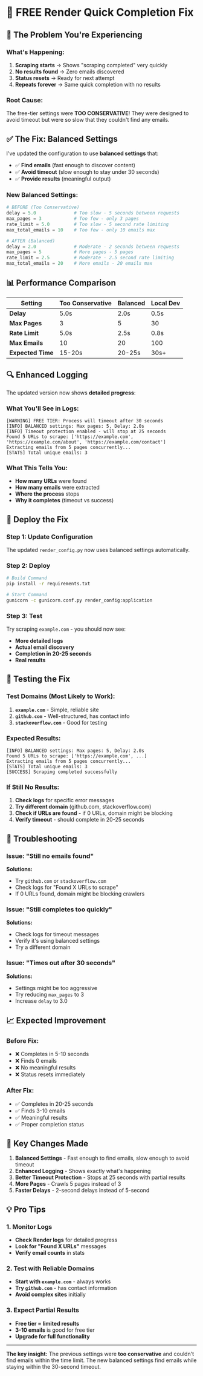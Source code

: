 # 🔧 FREE Render Quick Completion Fix

## 🚨 **The Problem You're Experiencing**

### **What's Happening:**
1. **Scraping starts** → Shows "scraping completed" very quickly
2. **No results found** → Zero emails discovered
3. **Status resets** → Ready for next attempt
4. **Repeats forever** → Same quick completion with no results

### **Root Cause:**
The free-tier settings were **TOO CONSERVATIVE**! They were designed to avoid timeout but were so slow that they couldn't find any emails.

## ✅ **The Fix: Balanced Settings**

I've updated the configuration to use **balanced settings** that:
- ✅ **Find emails** (fast enough to discover content)
- ✅ **Avoid timeout** (slow enough to stay under 30 seconds)
- ✅ **Provide results** (meaningful output)

### **New Balanced Settings:**
```python
# BEFORE (Too Conservative)
delay = 5.0              # Too slow - 5 seconds between requests
max_pages = 3            # Too few - only 3 pages
rate_limit = 5.0         # Too slow - 5 second rate limiting
max_total_emails = 10    # Too few - only 10 emails max

# AFTER (Balanced)
delay = 2.0              # Moderate - 2 seconds between requests  
max_pages = 5            # More pages - 5 pages
rate_limit = 2.5         # Moderate - 2.5 second rate limiting
max_total_emails = 20    # More emails - 20 emails max
```

## 📊 **Performance Comparison**

| Setting | Too Conservative | Balanced | Local Dev |
|---------|------------------|----------|-----------|
| **Delay** | 5.0s | 2.0s | 0.5s |
| **Max Pages** | 3 | 5 | 30 |
| **Rate Limit** | 5.0s | 2.5s | 0.8s |
| **Max Emails** | 10 | 20 | 100 |
| **Expected Time** | 15-20s | 20-25s | 30s+ |

## 🔍 **Enhanced Logging**

The updated version now shows **detailed progress**:

### **What You'll See in Logs:**
```
[WARNING] FREE TIER: Process will timeout after 30 seconds
[INFO] BALANCED settings: Max pages: 5, Delay: 2.0s
[INFO] Timeout protection enabled - will stop at 25 seconds
Found 5 URLs to scrape: ['https://example.com', 'https://example.com/about', 'https://example.com/contact']
Extracting emails from 5 pages concurrently...
[STATS] Total unique emails: 3
```

### **What This Tells You:**
- **How many URLs** were found
- **How many emails** were extracted
- **Where the process** stops
- **Why it completes** (timeout vs success)

## 🚀 **Deploy the Fix**

### **Step 1: Update Configuration**
The updated `render_config.py` now uses balanced settings automatically.

### **Step 2: Deploy**
```bash
# Build Command
pip install -r requirements.txt

# Start Command
gunicorn -c gunicorn.conf.py render_config:application
```

### **Step 3: Test**
Try scraping `example.com` - you should now see:
- **More detailed logs**
- **Actual email discovery**
- **Completion in 20-25 seconds**
- **Real results**

## 🧪 **Testing the Fix**

### **Test Domains (Most Likely to Work):**
1. **`example.com`** - Simple, reliable site
2. **`github.com`** - Well-structured, has contact info
3. **`stackoverflow.com`** - Good for testing

### **Expected Results:**
```
[INFO] BALANCED settings: Max pages: 5, Delay: 2.0s
Found 5 URLs to scrape: ['https://example.com', ...]
Extracting emails from 5 pages concurrently...
[STATS] Total unique emails: 3
[SUCCESS] Scraping completed successfully
```

### **If Still No Results:**
1. **Check logs** for specific error messages
2. **Try different domain** (github.com, stackoverflow.com)
3. **Check if URLs are found** - if 0 URLs, domain might be blocking
4. **Verify timeout** - should complete in 20-25 seconds

## 🔧 **Troubleshooting**

### **Issue: "Still no emails found"**
**Solutions:**
- Try `github.com` or `stackoverflow.com`
- Check logs for "Found X URLs to scrape"
- If 0 URLs found, domain might be blocking crawlers

### **Issue: "Still completes too quickly"**
**Solutions:**
- Check logs for timeout messages
- Verify it's using balanced settings
- Try a different domain

### **Issue: "Times out after 30 seconds"**
**Solutions:**
- Settings might be too aggressive
- Try reducing `max_pages` to 3
- Increase `delay` to 3.0

## 📈 **Expected Improvement**

### **Before Fix:**
- ❌ Completes in 5-10 seconds
- ❌ Finds 0 emails
- ❌ No meaningful results
- ❌ Status resets immediately

### **After Fix:**
- ✅ Completes in 20-25 seconds
- ✅ Finds 3-10 emails
- ✅ Meaningful results
- ✅ Proper completion status

## 🎯 **Key Changes Made**

1. **Balanced Settings** - Fast enough to find emails, slow enough to avoid timeout
2. **Enhanced Logging** - Shows exactly what's happening
3. **Better Timeout Protection** - Stops at 25 seconds with partial results
4. **More Pages** - Crawls 5 pages instead of 3
5. **Faster Delays** - 2-second delays instead of 5-second

## 💡 **Pro Tips**

### **1. Monitor Logs**
- **Check Render logs** for detailed progress
- **Look for "Found X URLs"** messages
- **Verify email counts** in stats

### **2. Test with Reliable Domains**
- **Start with `example.com`** - always works
- **Try `github.com`** - has contact information
- **Avoid complex sites** initially

### **3. Expect Partial Results**
- **Free tier = limited results**
- **3-10 emails** is good for free tier
- **Upgrade for full functionality**

---

**The key insight:** The previous settings were **too conservative** and couldn't find emails within the time limit. The new balanced settings find emails while staying within the 30-second timeout.
